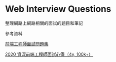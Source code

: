 # Web Interview Questions

整理網路上網路相關的面試的題目和筆記

參考資料

[前端工程師面試問題集](https://h5bp.org/Front-end-Developer-Interview-Questions/translations/chinese-traditional/#network-questions)

[2020 資深前端工程師面試心得（4y, 100k+）](https://medium.com/@hulitw/2020-senior-front-end-engineer-interview-249c719c1a97)
